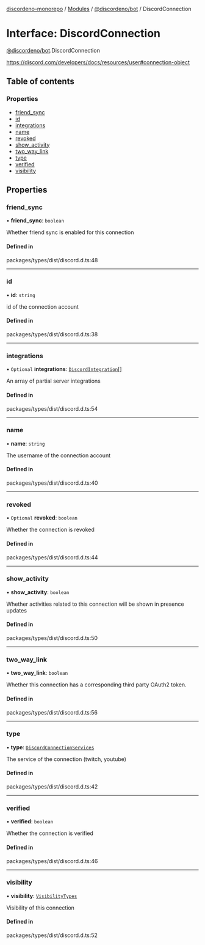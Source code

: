 [discordeno-monorepo](../README.md) / [Modules](../modules.md) / [@discordeno/bot](../modules/discordeno_bot.md) / DiscordConnection

# Interface: DiscordConnection

[@discordeno/bot](../modules/discordeno_bot.md).DiscordConnection

https://discord.com/developers/docs/resources/user#connection-object

## Table of contents

### Properties

- [friend_sync](discordeno_bot.DiscordConnection.md#friend_sync)
- [id](discordeno_bot.DiscordConnection.md#id)
- [integrations](discordeno_bot.DiscordConnection.md#integrations)
- [name](discordeno_bot.DiscordConnection.md#name)
- [revoked](discordeno_bot.DiscordConnection.md#revoked)
- [show_activity](discordeno_bot.DiscordConnection.md#show_activity)
- [two_way_link](discordeno_bot.DiscordConnection.md#two_way_link)
- [type](discordeno_bot.DiscordConnection.md#type)
- [verified](discordeno_bot.DiscordConnection.md#verified)
- [visibility](discordeno_bot.DiscordConnection.md#visibility)

## Properties

### friend_sync

• **friend_sync**: `boolean`

Whether friend sync is enabled for this connection

#### Defined in

packages/types/dist/discord.d.ts:48

---

### id

• **id**: `string`

id of the connection account

#### Defined in

packages/types/dist/discord.d.ts:38

---

### integrations

• `Optional` **integrations**: [`DiscordIntegration`](discordeno_bot.DiscordIntegration.md)[]

An array of partial server integrations

#### Defined in

packages/types/dist/discord.d.ts:54

---

### name

• **name**: `string`

The username of the connection account

#### Defined in

packages/types/dist/discord.d.ts:40

---

### revoked

• `Optional` **revoked**: `boolean`

Whether the connection is revoked

#### Defined in

packages/types/dist/discord.d.ts:44

---

### show_activity

• **show_activity**: `boolean`

Whether activities related to this connection will be shown in presence updates

#### Defined in

packages/types/dist/discord.d.ts:50

---

### two_way_link

• **two_way_link**: `boolean`

Whether this connection has a corresponding third party OAuth2 token.

#### Defined in

packages/types/dist/discord.d.ts:56

---

### type

• **type**: [`DiscordConnectionServices`](../modules/discordeno_bot.md#discordconnectionservices)

The service of the connection (twitch, youtube)

#### Defined in

packages/types/dist/discord.d.ts:42

---

### verified

• **verified**: `boolean`

Whether the connection is verified

#### Defined in

packages/types/dist/discord.d.ts:46

---

### visibility

• **visibility**: [`VisibilityTypes`](../enums/discordeno_bot.VisibilityTypes.md)

Visibility of this connection

#### Defined in

packages/types/dist/discord.d.ts:52
